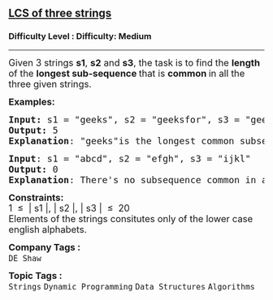 <h2><a href="https://www.geeksforgeeks.org/problems/lcs-of-three-strings0028/1?page=28&sortBy=submissions">LCS of three strings</a></h2><h3>Difficulty Level : Difficulty: Medium</h3><hr><div class="problems_problem_content__Xm_eO"><p><span style="font-size: 18px;">Given 3 strings <strong>s1</strong>, <strong>s2</strong> and <strong>s3</strong>, the task is to find the <strong>length </strong>of the <strong>longest sub-sequence </strong>that is <strong>common </strong>in all the three given strings.</span></p>
<p><span style="font-size: 18px;"><strong>Examples:</strong></span></p>
<pre><span style="font-size: 18px;"><strong>Input: </strong>s1 = "geeks", s2 = "geeksfor", s3 = "geeksforgeeks"
<strong>Output:</strong> 5
<strong>Explanation</strong>: "geeks"is the longest common subsequence with length 5.</span>
</pre>
<pre><span style="font-size: 18px;"><strong>Input</strong>: s1 = "abcd", s2 = "efgh", s3 = "ijkl"
<strong>Output:</strong> 0
<strong>Explanation</strong>: There's no subsequence common in all the three strings.</span>
</pre>
<p><span style="font-size: 18px;"><strong>Constraints:</strong><br>1 &nbsp;≤ &nbsp;| s1 |, | s2 |, | s3 | &nbsp;≤ &nbsp;20<br>Elements of the strings consitutes only of the lower case english alphabets.</span></p></div><p><span style=font-size:18px><strong>Company Tags : </strong><br><code>DE Shaw</code>&nbsp;<br><p><span style=font-size:18px><strong>Topic Tags : </strong><br><code>Strings</code>&nbsp;<code>Dynamic Programming</code>&nbsp;<code>Data Structures</code>&nbsp;<code>Algorithms</code>&nbsp;
